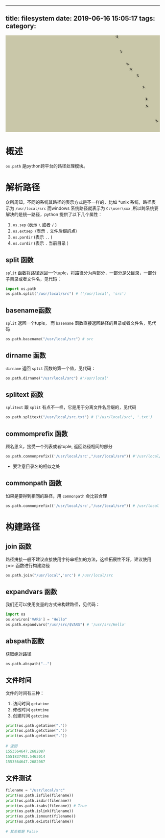 
---
title: filesystem
date: 2019-06-16 15:05:17
tags: 
category: 
---
![img](https://raw.githubusercontent.com/01x01/github-blog/master/source/img/ants.png)
# 概述
`os.path` 是python跨平台的路径处理模块。

# 解析路径
众所周知，不同的系统其路径的表示方式是不一样的，比如 *unix 系统，路径表示为 `/usr/local/src` 而windows 系统路径就表示为 `C:\user\xxx` ,所以跨系统要解决的是统一路径，python 提供了以下几个属性：

1. `os.sep` (表示 `\` 或者 `/` )
1. `os.extsep`  (表示 `.` 文件后缀的点)
1. `os.pardir` (表示 `..` )
1. `os.curdir` (表示 `.` 当前目录 ) 

## split 函数
`split` 函数将路径返回一个tuple，将路径分为两部分，一部分是父目录，一部分子目录或者文件名，见代码：
```python
import os.path 
os.path.split("/usr/local/src") # ('/usr/local', 'src')
```

## basename函数
`split` 返回一个tuple， 而 `basename` 函数直接返回路径的目录或者文件名，见代码
```python
os.path.basename("/usr/local/src") # src
```

## dirname 函数
`dirname` 返回 `split` 函数的第一个值，见代码：
```python
os.path.dirname("/usr/local/src") #'/usr/local'
```

## splitext 函数
`splitext` 跟 `split` 有点不一样，它是用于分离文件名后缀的，见代码
```python
os.path.splitext("/usr/local/src.txt") # ('/usr/local/src', '.txt')
```

## commomprefix 函数
顾名思义，接受一个列表或者tuple, 返回路径相同的部分
```python
os.path.commonprefix(('/usr/local/src',"/usr/local/sre")) #'/usr/local/sr'
```

- 要注意目录名的相似之处

## commonpath 函数
如果是要得到相同的路径，用 `commonpath` 会比较合理
```python
os.path.commonprefix(('/usr/local/src',"/usr/local/sre")) # /usr/local
```

# 构建路径

## join 函数
路径拼接一般不建议直接使用字符串相加的方法，这样拓展性不好，建议使用 `join` 函数进行构建路径
```python
os.path.join("/usr/local",'src') # /usr/local/src
```

## expandvars 函数
我们还可以使用变量的方式来构建路径，见代码：
```python
import os 
os.environ['VARS'] = "Hello"
os.path.expandvars("/usr/src/$VARS") # '/usr/src/Hello'
```

## abspath函数
获取绝对路径
```python
os.path.abspath("..")
```

## 文件时间
文件的时间有三种：

1. 访问时间 `getatime` 
1. 修改时间 `getmtime` 
1. 创建时间 `getctime` 
```python
print(os.path.getatime("."))
print(os.path.getctime("."))
print(os.path.getmtime("."))

# 返回
1553564647.2682087
1551837492.5463014
1553564647.2682087
```

## 文件测试
```python
filename = "/usr/local/src"
print(os.path.isfile(filename))
print(os.path.isdir(filename))
print(os.path.isabs(filename)) # True
print(os.path.islink(filename))
print(os.path.ismount(filename))
print(os.path.exists(filename))

# 其余都是 False
```

